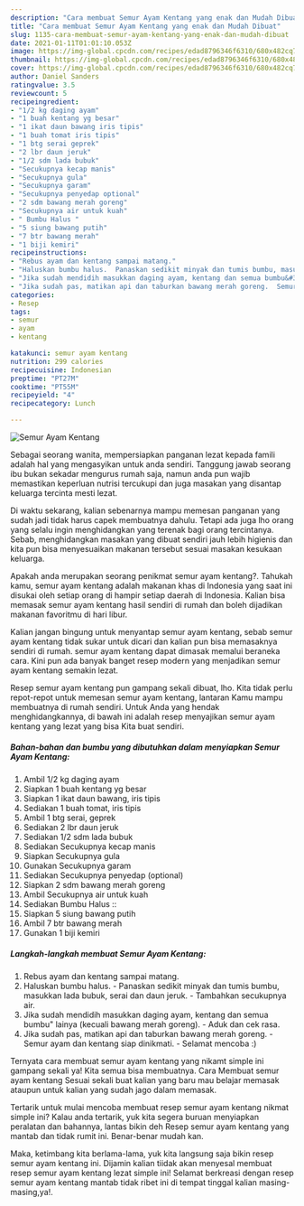 ```yaml
---
description: "Cara membuat Semur Ayam Kentang yang enak dan Mudah Dibuat"
title: "Cara membuat Semur Ayam Kentang yang enak dan Mudah Dibuat"
slug: 1135-cara-membuat-semur-ayam-kentang-yang-enak-dan-mudah-dibuat
date: 2021-01-11T01:01:10.053Z
image: https://img-global.cpcdn.com/recipes/edad8796346f6310/680x482cq70/semur-ayam-kentang-foto-resep-utama.jpg
thumbnail: https://img-global.cpcdn.com/recipes/edad8796346f6310/680x482cq70/semur-ayam-kentang-foto-resep-utama.jpg
cover: https://img-global.cpcdn.com/recipes/edad8796346f6310/680x482cq70/semur-ayam-kentang-foto-resep-utama.jpg
author: Daniel Sanders
ratingvalue: 3.5
reviewcount: 5
recipeingredient:
- "1/2 kg daging ayam"
- "1 buah kentang yg besar"
- "1 ikat daun bawang iris tipis"
- "1 buah tomat iris tipis"
- "1 btg serai geprek"
- "2 lbr daun jeruk"
- "1/2 sdm lada bubuk"
- "Secukupnya kecap manis"
- "Secukupnya gula"
- "Secukupnya garam"
- "Secukupnya penyedap optional"
- "2 sdm bawang merah goreng"
- "Secukupnya air untuk kuah"
- " Bumbu Halus "
- "5 siung bawang putih"
- "7 btr bawang merah"
- "1 biji kemiri"
recipeinstructions:
- "Rebus ayam dan kentang sampai matang."
- "Haluskan bumbu halus.  Panaskan sedikit minyak dan tumis bumbu, masukkan lada bubuk, serai dan daun jeruk.  Tambahkan secukupnya air."
- "Jika sudah mendidih masukkan daging ayam, kentang dan semua bumbu&#34; lainya (kecuali bawang merah goreng).  Aduk dan cek rasa."
- "Jika sudah pas, matikan api dan taburkan bawang merah goreng.  Semur ayam dan kentang siap dinikmati.  Selamat mencoba :)"
categories:
- Resep
tags:
- semur
- ayam
- kentang

katakunci: semur ayam kentang 
nutrition: 299 calories
recipecuisine: Indonesian
preptime: "PT27M"
cooktime: "PT55M"
recipeyield: "4"
recipecategory: Lunch

---
```



![Semur Ayam Kentang](https://img-global.cpcdn.com/recipes/edad8796346f6310/680x482cq70/semur-ayam-kentang-foto-resep-utama.jpg)

Sebagai seorang wanita, mempersiapkan panganan lezat kepada famili adalah hal yang mengasyikan untuk anda sendiri. Tanggung jawab seorang ibu bukan sekadar mengurus rumah saja, namun anda pun wajib memastikan keperluan nutrisi tercukupi dan juga masakan yang disantap keluarga tercinta mesti lezat.

Di waktu  sekarang, kalian sebenarnya mampu memesan panganan yang sudah jadi tidak harus capek membuatnya dahulu. Tetapi ada juga lho orang yang selalu ingin menghidangkan yang terenak bagi orang tercintanya. Sebab, menghidangkan masakan yang dibuat sendiri jauh lebih higienis dan kita pun bisa menyesuaikan makanan tersebut sesuai masakan kesukaan keluarga. 



Apakah anda merupakan seorang penikmat semur ayam kentang?. Tahukah kamu, semur ayam kentang adalah makanan khas di Indonesia yang saat ini disukai oleh setiap orang di hampir setiap daerah di Indonesia. Kalian bisa memasak semur ayam kentang hasil sendiri di rumah dan boleh dijadikan makanan favoritmu di hari libur.

Kalian jangan bingung untuk menyantap semur ayam kentang, sebab semur ayam kentang tidak sukar untuk dicari dan kalian pun bisa memasaknya sendiri di rumah. semur ayam kentang dapat dimasak memalui beraneka cara. Kini pun ada banyak banget resep modern yang menjadikan semur ayam kentang semakin lezat.

Resep semur ayam kentang pun gampang sekali dibuat, lho. Kita tidak perlu repot-repot untuk memesan semur ayam kentang, lantaran Kamu mampu membuatnya di rumah sendiri. Untuk Anda yang hendak menghidangkannya, di bawah ini adalah resep menyajikan semur ayam kentang yang lezat yang bisa Kita buat sendiri.

<!--inarticleads1-->

##### Bahan-bahan dan bumbu yang dibutuhkan dalam menyiapkan Semur Ayam Kentang:

1. Ambil 1/2 kg daging ayam
1. Siapkan 1 buah kentang yg besar
1. Siapkan 1 ikat daun bawang, iris tipis
1. Sediakan 1 buah tomat, iris tipis
1. Ambil 1 btg serai, geprek
1. Sediakan 2 lbr daun jeruk
1. Sediakan 1/2 sdm lada bubuk
1. Sediakan Secukupnya kecap manis
1. Siapkan Secukupnya gula
1. Gunakan Secukupnya garam
1. Sediakan Secukupnya penyedap (optional)
1. Siapkan 2 sdm bawang merah goreng
1. Ambil Secukupnya air untuk kuah
1. Sediakan  Bumbu Halus ::
1. Siapkan 5 siung bawang putih
1. Ambil 7 btr bawang merah
1. Gunakan 1 biji kemiri




<!--inarticleads2-->

##### Langkah-langkah membuat Semur Ayam Kentang:

1. Rebus ayam dan kentang sampai matang.
1. Haluskan bumbu halus.  - Panaskan sedikit minyak dan tumis bumbu, masukkan lada bubuk, serai dan daun jeruk.  - Tambahkan secukupnya air.
1. Jika sudah mendidih masukkan daging ayam, kentang dan semua bumbu&#34; lainya (kecuali bawang merah goreng).  - Aduk dan cek rasa.
1. Jika sudah pas, matikan api dan taburkan bawang merah goreng.  - Semur ayam dan kentang siap dinikmati.  - Selamat mencoba :)




Ternyata cara membuat semur ayam kentang yang nikamt simple ini gampang sekali ya! Kita semua bisa membuatnya. Cara Membuat semur ayam kentang Sesuai sekali buat kalian yang baru mau belajar memasak ataupun untuk kalian yang sudah jago dalam memasak.

Tertarik untuk mulai mencoba membuat resep semur ayam kentang nikmat simple ini? Kalau anda tertarik, yuk kita segera buruan menyiapkan peralatan dan bahannya, lantas bikin deh Resep semur ayam kentang yang mantab dan tidak rumit ini. Benar-benar mudah kan. 

Maka, ketimbang kita berlama-lama, yuk kita langsung saja bikin resep semur ayam kentang ini. Dijamin kalian tiidak akan menyesal membuat resep semur ayam kentang lezat simple ini! Selamat berkreasi dengan resep semur ayam kentang mantab tidak ribet ini di tempat tinggal kalian masing-masing,ya!.

